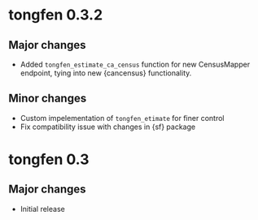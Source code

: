 # tongfen 0.3.2

## Major changes
- Added `tongfen_estimate_ca_census` function for new CensusMapper endpoint, tying into new {cancensus} functionality.
## Minor changes
- Custom impelementation of `tongfen_etimate` for finer control
- Fix compatibility issue with changes in {sf} package

# tongfen 0.3

## Major changes
- Initial release
